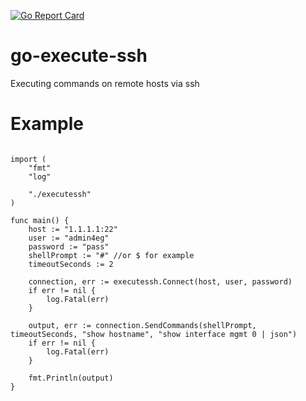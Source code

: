 [![Go Report Card](https://goreportcard.com/badge/github.com/thevan4/go-execute-ssh)](https://goreportcard.com/report/github.com/thevan4/go-execute-ssh)
# go-execute-ssh
Executing commands on remote hosts via ssh

# Example
```package main

import (
	"fmt"
	"log"

	"./executessh"
)

func main() {
	host := "1.1.1.1:22"
	user := "admin4eg"
	password := "pass"
	shellPrompt := "#" //or $ for example
	timeoutSeconds := 2

	connection, err := executessh.Connect(host, user, password)
	if err != nil {
		log.Fatal(err)
	}

	output, err := connection.SendCommands(shellPrompt, timeoutSeconds, "show hostname", "show interface mgmt 0 | json")
	if err != nil {
		log.Fatal(err)
	}

	fmt.Println(output)
}
